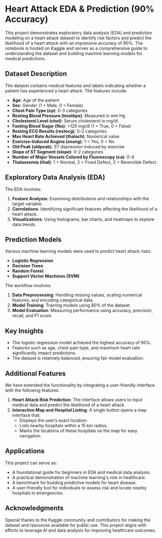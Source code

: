 # Heart Attack EDA & Prediction (90% Accuracy)

This project demonstrates exploratory data analysis (EDA) and prediction modeling on a heart attack dataset to identify risk factors and predict the likelihood of a heart attack with an impressive accuracy of 90%. The notebook is hosted on Kaggle and serves as a comprehensive guide to understanding the dataset and building machine learning models for medical predictions.

## Dataset Description

The dataset contains medical features and labels indicating whether a patient has experienced a heart attack. The features include:
- **Age**: Age of the patient
- **Sex**: Gender (1 = Male, 0 = Female)
- **Chest Pain Type (cp)**: 0-3 categories
- **Resting Blood Pressure (trestbps)**: Measured in mm Hg
- **Cholesterol Level (chol)**: Serum cholesterol in mg/dl
- **Fasting Blood Sugar (fbs)**: >120 mg/dl (1 = True, 0 = False)
- **Resting ECG Results (restecg)**: 0-2 categories
- **Max Heart Rate Achieved (thalach)**: Numerical value
- **Exercise-Induced Angina (exang)**: 1 = Yes, 0 = No
- **Old Peak (oldpeak)**: ST depression induced by exercise
- **Slope of ST Segment (slope)**: 0-2 categories
- **Number of Major Vessels Colored by Fluoroscopy (ca)**: 0-4
- **Thalassemia (thal)**: 1 = Normal, 2 = Fixed Defect, 3 = Reversible Defect

## Exploratory Data Analysis (EDA)

The EDA involves:
1. **Feature Analysis**: Examining distributions and relationships with the target variable.
2. **Correlations**: Identifying significant features affecting the likelihood of a heart attack.
3. **Visualizations**: Using histograms, bar charts, and heatmaps to explore data trends.

## Prediction Models

Various machine learning models were used to predict heart attack risks:
- **Logistic Regression**
- **Decision Trees**
- **Random Forest**
- **Support Vector Machines (SVM)**

The workflow involves:
1. **Data Preprocessing**: Handling missing values, scaling numerical features, and encoding categorical data.
2. **Model Training**: Training models using 80% of the dataset.
3. **Model Evaluation**: Measuring performance using accuracy, precision, recall, and F1 score.

## Key Insights

- The logistic regression model achieved the highest accuracy of 90%.
- Features such as age, chest pain type, and maximum heart rate significantly impact predictions.
- The dataset is relatively balanced, ensuring fair model evaluation.

## Additional Features

We have extended the functionality by integrating a user-friendly interface with the following features:
1. **Heart Attack Risk Prediction**: The interface allows users to input medical data and predict the likelihood of a heart attack.
2. **Interactive Map and Hospital Listing**: A single button opens a map interface that:
   - Displays the user’s exact location.
   - Lists nearby hospitals within a 15 km radius.
   - Marks the locations of these hospitals on the map for easy navigation.

## Applications

This project can serve as:
- A foundational guide for beginners in EDA and medical data analysis.
- A practical demonstration of machine learning's role in healthcare.
- A benchmark for building predictive models for heart disease.
- A user-friendly tool for individuals to assess risk and locate nearby hospitals in emergencies.

## Acknowledgments

Special thanks to the Kaggle community and contributors for making the dataset and resources available for public use. This project aligns with efforts to leverage AI and data analysis for improving healthcare outcomes.
